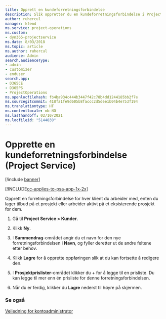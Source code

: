 ```yaml
---
title: Opprett en kundeforretningsforbindelse
description: Slik oppretter du en kundeforretningsforbindelse i Project Service
author: ruhercul
manager: kfend
ms.service: project-operations
ms.custom:
- dyn365-projectservice
ms.date: 8/03/2018
ms.topic: article
ms.author: ruhercul
audience: Admin
search.audienceType:
- admin
- customizer
- enduser
search.app:
- D365CE
- D365PS
- ProjectOperations
ms.openlocfilehash: fb4ba934c444b3447f42c78b4dd1244185bb2f7e
ms.sourcegitcommit: 418fa1fe9d605b8faccc2d5dee1b04b4e753f194
ms.translationtype: HT
ms.contentlocale: nb-NO
ms.lasthandoff: 02/10/2021
ms.locfileid: "5144830"
---
```

# <a name="create-a-customer-account-project-service"></a>Opprette en kundeforretningsforbindelse (Project Service)

[!include [banner](../includes/psa-now-project-operations.md)]

[!INCLUDE[cc-applies-to-psa-app-1x-2x](../includes/cc-applies-to-psa-app-1x-2x.md)]

Opprett en forretningsforbindelse for hver klient du arbeider med, enten du lager tilbud på et prosjekt eller arbeider aktivt på et eksisterende prosjekt for dem.  
  
1.  Gå til **Project Service > Kunder**.  
  
2.  Klikk **Ny**.  
  
3.  I **Sammendrag**-området angir du et navn for den nye forretningsforbindelsen i **Navn**, og fyller deretter ut de andre feltene etter behov.  
  
4.  Klikk **Lagre** for å opprette oppføringen slik at du kan fortsette å redigere den.  
  
5.  I **Prosjektprislister**-området klikker du + for å legge til en prisliste. Du kan legge til mer enn én prisliste for denne forretningsforbindelsen.  
  
6.  Når du er ferdig, klikker du **Lagre** nederst til høyre på skjermen.  
  
### <a name="see-also"></a>Se også  
 [Veiledning for kontoadministrator](../psa/account-manager-guide.md)
